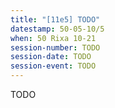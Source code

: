 ```yaml
---
title: "[11e5] TODO"
datestamp: 50-05-10/5
when: 50 Rixa 10-21
session-number: TODO
session-date: TODO
session-event: TODO
---
```

TODO

